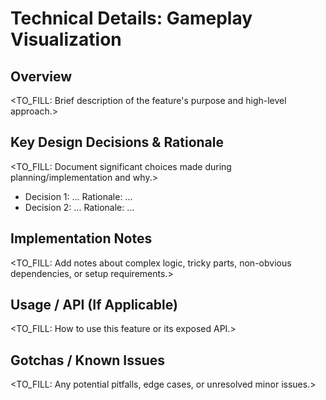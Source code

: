 # Technical Details: Gameplay Visualization

## Overview
<TO_FILL: Brief description of the feature's purpose and high-level approach.>

## Key Design Decisions & Rationale
<TO_FILL: Document significant choices made during planning/implementation and why.>
* Decision 1: ... Rationale: ...
* Decision 2: ... Rationale: ...

## Implementation Notes
<TO_FILL: Add notes about complex logic, tricky parts, non-obvious dependencies, or setup requirements.>

## Usage / API (If Applicable)
<TO_FILL: How to use this feature or its exposed API.>

## Gotchas / Known Issues
<TO_FILL: Any potential pitfalls, edge cases, or unresolved minor issues.> 
